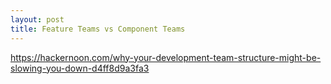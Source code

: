 ```yaml
---
layout: post
title: Feature Teams vs Component Teams
---
```


https://hackernoon.com/why-your-development-team-structure-might-be-slowing-you-down-d4ff8d9a3fa3